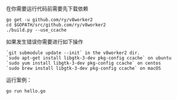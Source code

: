 
在你需要运行代码前需要先下载依赖
```
go get -u github.com/ry/v8worker2
cd $GOPATH/src/github.com/ry/v8worker2
./build.py --use_ccache
```

如果发生错误你需要进行如下操作
```
`git submodule update --init` in the v8worker2 dir.
`sudo apt-get install libgtk-3-dev pkg-config ccache` on ubuntu
`sudo yum install libgtk-3-dev pkg-config ccache` on centos
`sudo brew install libgtk-3-dev pkg-config ccache` on macOS
```

运行案例：
```
go run hello.go
```